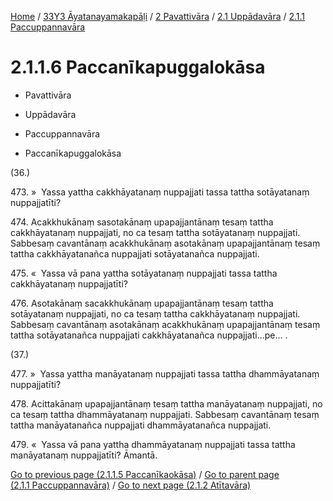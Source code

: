 
[Home](/) / [33Y3 Āyatanayamakapāḷi](../../...md) / [2 Pavattivāra](../...md) / [2.1 Uppādavāra](...md) / [2.1.1 Paccuppannavāra](../33Y3/2/2.1/2.1.1.md)

# 2.1.1.6 Paccanīkapuggalokāsa

* Pavattivāra

* Uppādavāra

* Paccuppannavāra

* Paccanīkapuggalokāsa

(36.)

473\. »  Yassa yattha cakkhāyatanaṃ nuppajjati tassa tattha sotāyatanaṃ nuppajjatīti?

474\. Acakkhukānaṃ sasotakānaṃ upapajjantānaṃ tesaṃ tattha cakkhāyatanaṃ nuppajjati, no ca tesaṃ tattha sotāyatanaṃ nuppajjati. Sabbesaṃ cavantānaṃ acakkhukānaṃ asotakānaṃ upapajjantānaṃ tesaṃ tattha cakkhāyatanañca nuppajjati sotāyatanañca nuppajjati.

475\. «  Yassa vā pana yattha sotāyatanaṃ nuppajjati tassa tattha cakkhāyatanaṃ nuppajjatīti?

476\. Asotakānaṃ sacakkhukānaṃ upapajjantānaṃ tesaṃ tattha sotāyatanaṃ nuppajjati, no ca tesaṃ tattha cakkhāyatanaṃ nuppajjati. Sabbesaṃ cavantānaṃ asotakānaṃ acakkhukānaṃ upapajjantānaṃ tesaṃ tattha sotāyatanañca nuppajjati cakkhāyatanañca nuppajjati…pe… .

(37.)

477\. »  Yassa yattha manāyatanaṃ nuppajjati tassa tattha dhammāyatanaṃ nuppajjatīti?

478\. Acittakānaṃ upapajjantānaṃ tesaṃ tattha manāyatanaṃ nuppajjati, no ca tesaṃ tattha dhammāyatanaṃ nuppajjati. Sabbesaṃ cavantānaṃ tesaṃ tattha manāyatanañca nuppajjati dhammāyatanañca nuppajjati.

479\. «  Yassa vā pana yattha dhammāyatanaṃ nuppajjati tassa tattha manāyatanaṃ nuppajjatīti? Āmantā.

[Go to previous page (2.1.1.5 Paccanīkaokāsa)](2.1.1.5.md) / [Go to parent page (2.1.1 Paccuppannavāra)](../33Y3/2/2.1/2.1.1.md) / [Go to next page (2.1.2 Atītavāra)](../2.1.2.md)


